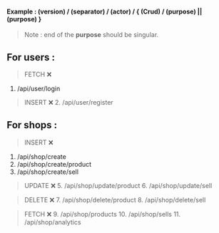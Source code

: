 #### Example : (version) / (separator) / (actor) / { (Crud) / (purpose) || (purpose) }

> Note : end of the **purpose** should be singular.

## For users :

> FETCH ❌

1. /api/user/login

> INSERT ❌ 2. /api/user/register

## For shops :

> INSERT ❌

1. /api/shop/create
2. /api/shop/create/product
3. /api/shop/create/sell

> UPDATE ❌ 5. /api/shop/update/product 6. /api/shop/update/sell

> DELETE ❌ 7. /api/shop/delete/product 8. /api/shop/delete/sell

> FETCH ❌ 9. /api/shop/products 10. /api/shop/sells 11. /api/shop/analytics
